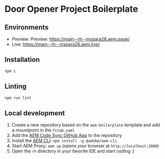 # Door Opener Project Boilerplate 


## Environments
- Preview: Preview: https://main--rh--mspara26.aem.page/
- Live: https://main--rh--mspara26.aem.live/

## Installation

```sh
npm i
```

## Linting

```sh
npm run lint
```

## Local development

<!-- TODO: update with verbiage specific to door-opener template -->
1. Create a new repository based on the `aem-boilerplate` template and add a mountpoint in the `fstab.yaml`
1. Add the [AEM Code Sync GitHub App](https://github.com/apps/aem-code-sync) to the repository
1. Install the [AEM CLI](https://github.com/adobe/helix-cli): `npm install -g @adobe/aem-cli`
1. Start AEM Proxy: `aem up` (opens your browser at `http://localhost:3000`)
1. Open the `rh` directory in your favorite IDE and start coding :)
